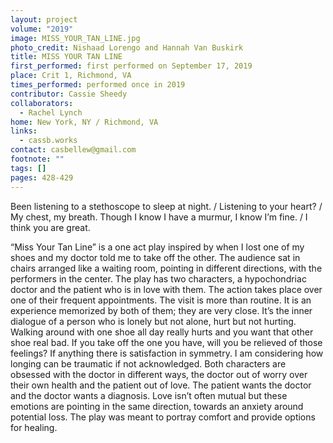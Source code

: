 ```yaml
---
layout: project
volume: "2019"
image: MISS_YOUR_TAN_LINE.jpg
photo_credit: Nishaad Lorengo and Hannah Van Buskirk
title: MISS YOUR TAN LINE
first_performed: first performed on September 17, 2019
place: Crit 1, Richmond, VA
times_performed: performed once in 2019
contributor: Cassie Sheedy
collaborators:
  - Rachel Lynch
home: New York, NY / Richmond, VA
links:
  - cassb.works
contact: casbellew@gmail.com
footnote: ""
tags: []
pages: 428-429
---
```


Been listening to a stethoscope to sleep at night. / Listening to your heart? / My chest, my breath. Though I know I have a murmur, I know I’m fine. / I think you are great.

“Miss Your Tan Line” is a one act play inspired by when I lost one of my shoes and my doctor told me to take off the other. The audience sat in chairs arranged like a waiting room, pointing in different directions, with the performers in the center. The play has two characters, a hypochondriac doctor and the patient who is in love with them. The action takes place over one of their frequent appointments. The visit is more than routine. It is an experience memorized by both of them; they are very close. It’s the inner dialogue of a person who is lonely but not alone, hurt but not hurting. Walking around with one shoe all day really hurts and you want that other shoe real bad. If you take off the one you have, will you be relieved of those feelings? If anything there is satisfaction in symmetry. I am considering how longing can be traumatic if not acknowledged. Both characters are obsessed with the doctor in different ways, the doctor out of worry over their own health and the patient out of love. The patient wants the doctor and the doctor wants a diagnosis. Love isn’t often mutual but these emotions are pointing in the same direction, towards an anxiety around potential loss. The play was meant to portray comfort and provide options for healing.
